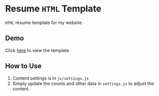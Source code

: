 # Resume `HTML` Template

`HTML` resume template for my website.

## Demo

Click [here](https://davinaleong.github.io/proj-resume-template/) to view the template.

## How to Use

1. Content settings is in `js/settings.js`
2. Simply update the counts and other data in `settings.js` to adjust the content.